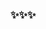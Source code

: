 ### ✨✨✨


<!--
**dncry/dncry** is a ✨ _special_ ✨ repository because its `README.md` (this file) appears on your GitHub profile.

Here are some ideas to get you started:

- 🔭 I’m currently working on ...
- 🌱 I’m currently learning ...
- 👯 I’m looking to collaborate on ...
- 🤔 I’m looking for help with ...
- 💬 Ask me about ...
- 📫 How to reach me: ...
- 😄 Pronouns: ...
- ⚡ Fun fact: ...

- 想做游戏，想玩游戏，想学代码，想学画画，想学数学，想学英语，想看书，md，什么都想

-->
